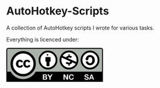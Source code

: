 # AutoHotkey-Scripts
A collection of AutoHotkey scripts I wrote for various tasks.

Everything is licenced under:

[![Licence](https://github.com/Unrepentant-Atheist/AutoHotkey-Scripts/blob/master/CC_licence.png)](https://creativecommons.org/licenses/by-nc-sa/4.0/)